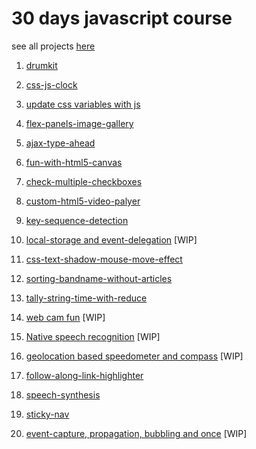 # 30 days javascript course

see all projects [ here](https://nimishawilson.github.io/thirty-days-of-js/)

1) [drumkit](https://nimishawilson.github.io/thirty-days-of-js/drum-kit/index.html)
2) [ css-js-clock](https://nimishawilson.github.io/thirty-days-of-js/css-js-clock/index.html)
3) [ update css variables with js](https://nimishawilson.github.io/thirty-days-of-js/css-variables-and-js/index.html)
4) [ flex-panels-image-gallery](https://nimishawilson.github.io/thirty-days-of-js/flex-panels-image-gallery/index.html)
5) [ ajax-type-ahead](https://nimishawilson.github.io/thirty-days-of-js/ajax-type-ahead/index.html)
6) [ fun-with-html5-canvas ](https://nimishawilson.github.io/thirty-days-of-js/fun-with-html5-canvas/index.html)
7) [ check-multiple-checkboxes ](https://nimishawilson.github.io/thirty-days-of-js/check-multiple-checkboxes/index.html)
8) [ custom-html5-video-palyer](https://nimishawilson.github.io/thirty-days-of-js/custom-video-player/index.html)
9) [key-sequence-detection](https://nimishawilson.github.io/thirty-days-of-js/key-sequence-detection/index.html)

10) [local-storage and event-delegation](https://nimishawilson.github.io/thirty-days-of-js/local-storage-event-delegation/index.html) [WIP]
11) [css-text-shadow-mouse-move-effect](https://nimishawilson.github.io/thirty-days-of-js/css-text-shadow-mouse-move-effect/index.html)
12) [sorting-bandname-without-articles](https://nimishawilson.github.io/thirty-days-of-js/sorting-bandname-without-articles/index.html)
13) [tally-string-time-with-reduce](https://nimishawilson.github.io/thirty-days-of-js/tally-string-time-with-reduce/index.html)
14) [web cam fun](https://nimishawilson.github.io/thirty-days-of-js/webcamfun/index.html) [WIP]
15) [Native speech recognition](https://nimishawilson.github.io/thirty-days-of-js/speech-recognition/index.html) [WIP]
16) [geolocation based speedometer and compass](https://nimishawilson.github.io/thirty-days-of-js/speedometer-and-compass/index.html) [WIP]
17) [follow-along-link-highlighter](https://nimishawilson.github.io/thirty-days-of-js/follow-along-link-highlighter/index.html) 
18) [speech-synthesis](https://nimishawilson.github.io/thirty-days-of-js/speech-synthesis/index.html) 
19) [sticky-nav](https://nimishawilson.github.io/thirty-days-of-js/sticky-nav/index.html) 
20) [event-capture, propagation, bubbling and once](https://nimishawilson.github.io/thirty-days-of-js/event-capture-bubbling/index.html) [WIP]








